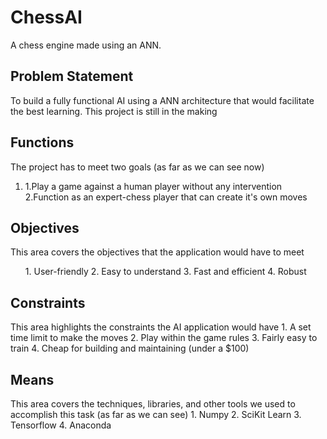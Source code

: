 # ChessAI
A chess engine made using an ANN.

<h2>Problem Statement</h2>
To build a fully functional AI using a ANN architecture that would facilitate the best learning. This project is still in the making

<h2>Functions</h2>
The project has to meet two goals (as far as we can see now)
  <ol>
  <li>1.Play a game against a human player without any intervention</li>
  <l1>2.Function as an expert-chess player that can create it's own moves</li>
  </ol>

<h2>Objectives</h2>
This area covers the objectives that the application would have to meet
  <ol>
  <l1>1. User-friendly</li>
  2. Easy to understand
  3. Fast and efficient
  4. Robust
  </ol>
  
<h2>Constraints</h2>
This area highlights the constraints the AI application would have
  1. A set time limit to make the moves
  2. Play within the game rules
  3. Fairly easy to train 
  4. Cheap for building and maintaining (under a $100)

<h2>Means</h2>
This area covers the techniques, libraries, and other tools we used to accomplish this task (as far as we can see)
  1. Numpy
  2. SciKit Learn
  3. Tensorflow
  4. Anaconda
